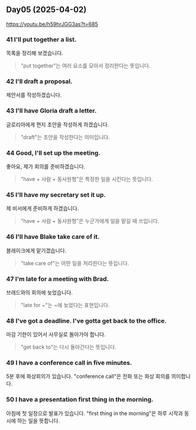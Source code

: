 ## Day05 (2025-04-02)
https://youtu.be/h59hrJGG3as?t=685


### 41 I'll put together a list.
목록을 정리해 보겠습니다.
> "put together"는 여러 요소를 모아서 정리한다는 뜻입니다.



### 42 I'll draft a proposal.
제안서를 작성하겠습니다.


### 43 I'll have Gloria draft a letter.
글로리아에게 편지 초안을 작성하게 하겠습니다.
> "draft"는 초안을 작성한다는 의미입니다.



### 44 Good, I'll set up the meeting.
좋아요, 제가 회의를 준비하겠습니다.
> "have + 사람 + 동사원형"은 특정한 일을 시킨다는 뜻입니다.



### 45 I'll have my secretary set it up.
제 비서에게 준비하게 하겠습니다.
> "have + 사람 + 동사원형"은 누군가에게 일을 맡길 때 쓰입니다.



### 46 I'll have Blake take care of it.
블레이크에게 맡기겠습니다.
> "take care of"는 어떤 일을 처리한다는 뜻입니다.


### 47 I'm late for a meeting with Brad.
브래드와의 회의에 늦었습니다.
> "late for ~"는 ~에 늦었다는 표현입니다.


### 48 I've got a deadline. I've gotta get back to the office.
마감 기한이 있어서 사무실로 돌아가야 합니다.
> "get back to"는 다시 돌아간다는 뜻입니다.



### 49 I have a conference call in five minutes.
5분 후에 화상회의가 있습니다.
"conference call"은 전화 또는 화상 회의를 의미합니다.



### 50 I have a presentation first thing in the morning.
아침에 첫 일정으로 발표가 있습니다.
"first thing in the morning"은 하루 시작과 동시에 하는 일을 뜻합니다.









